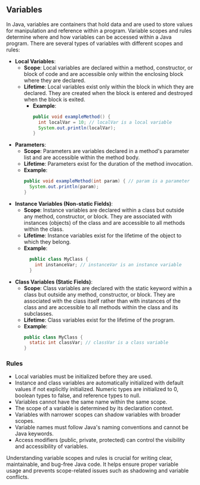 ## Variables

In Java, variables are containers that hold data and are used to store values for manipulation and reference within a
program. Variable scopes and rules determine where and how variables can be accessed within a Java program. There are
several types of variables with different scopes and rules:

- **Local Variables**:
    - **Scope**: Local variables are declared within a method, constructor, or block of code and are accessible only
      within the enclosing block where they are declared.
    - **Lifetime**: Local variables exist only within the block in which they are declared. They are created when the
      block is entered and destroyed when the block is exited.
        - **Example**:
          ```java
          public void exampleMethod() {
            int localVar = 10; // localVar is a local variable
            System.out.println(localVar);
          }
          ```
- **Parameters**:
    - **Scope**: Parameters are variables declared in a method's parameter list and are accessible within the method
      body.
    - **Lifetime**: Parameters exist for the duration of the method invocation.
    - **Example**:
      ```java
      public void exampleMethod(int param) { // param is a parameter
        System.out.println(param);
      }
      ```
- **Instance Variables (Non-static Fields)**:
    - **Scope**: Instance variables are declared within a class but outside any method, constructor, or block. They are
      associated with instances (objects) of the class and are accessible to all methods within the class.
    - **Lifetime**: Instance variables exist for the lifetime of the object to which they belong.
    - **Example**:
      ```java
        public class MyClass {
          int instanceVar; // instanceVar is an instance variable
        }
      ```
- **Class Variables (Static Fields)**:
    - **Scope**: Class variables are declared with the static keyword within a class but outside any method,
      constructor, or block. They are associated with the class itself rather than with instances of the class and are
      accessible to all methods within the class and its subclasses.
    - **Lifetime**: Class variables exist for the lifetime of the program.
    - **Example**:
      ```java
      public class MyClass {
        static int classVar; // classVar is a class variable
      }
      ```

### Rules

- Local variables must be initialized before they are used.
- Instance and class variables are automatically initialized with default values if not explicitly initialized. Numeric
  types are initialized to 0, boolean types to false, and reference types to null.
- Variables cannot have the same name within the same scope.
- The scope of a variable is determined by its declaration context.
- Variables with narrower scopes can shadow variables with broader scopes.
- Variable names must follow Java's naming conventions and cannot be Java keywords.
- Access modifiers (public, private, protected) can control the visibility and accessibility of variables.

Understanding variable scopes and rules is crucial for writing clear, maintainable, and bug-free Java code. It helps
ensure proper variable usage and prevents scope-related issues such as shadowing and variable conflicts.